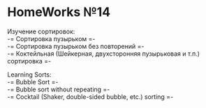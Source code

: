 # HomeWorks №14
Изучение сортировок:  
-= Сортировка пузырьком =-  
-= Сортировка пузырьком без повторений =-  
-= Коктейльная (Шейкерная, двухсторонняя пузырьковая и т.п.) сортировка =-  
  
Learning Sorts:  
-= Bubble Sort =-  
-= Bubble sort without repeating =-  
-= Cocktail (Shaker, double-sided bubble, etc.) sorting =-  

